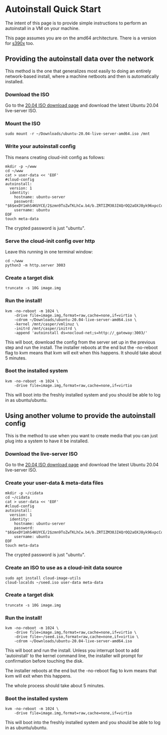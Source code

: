 # Autoinstall Quick Start

The intent of this page is to provide simple instructions to perform an autoinstall in a VM on your machine.

This page assumes you are on the amd64 architecture. There is a version for [s390x](/t/draft-automated-server-install-quickstart-s390x/16616) too.

## Providing the autoinstall data over the network

This method is the one that generalizes most easily to doing an entirely network-based install, where a machine netboots and then is automatically installed.

### Download the ISO

Go to the [20.04 ISO download page](http://releases.ubuntu.com/20.04/) and download the latest Ubuntu 20.04 live-server ISO.

### Mount the ISO

<pre><code>sudo mount -r ~/Downloads/ubuntu-20.04-live-server-amd64.iso /mnt</code></pre>

### Write your autoinstall config

This means creating cloud-init config as follows:

<pre><code>mkdir -p ~/www
cd ~/www
cat > user-data << 'EOF'
#cloud-config
autoinstall:
  version: 1
  identity:
    hostname: ubuntu-server
    password: "$6$exDY1mhS4KUYCE/2$zmn9ToZwTKLhCw.b4/b.ZRTIZM30JZ4QrOQ2aOXJ8yk96xpcCof0kxKwuX1kqLG/ygbJ1f8wxED22bTL4F46P0"
    username: ubuntu
EOF
touch meta-data</code></pre>

The crypted password is just "ubuntu".

### Serve the cloud-init config over http

Leave this running in one terminal window:

<pre><code>cd ~/www
python3 -m http.server 3003</code></pre>

### Create a target disk

<pre><code>truncate -s 10G image.img</code></pre>

### Run the install!

<pre><code>kvm -no-reboot -m 1024 \
    -drive file=image.img,format=raw,cache=none,if=virtio \
    -cdrom ~/Downloads/ubuntu-20.04-live-server-amd64.iso \
    -kernel /mnt/casper/vmlinuz \
    -initrd /mnt/casper/initrd \
    -append 'autoinstall ds=nocloud-net;s=http://_gateway:3003/'</code></pre>

This will boot, download the config from the server set up in the previous step and run the install. The installer reboots at the end but the -no-reboot flag to kvm means that kvm will exit when this happens. It should take about 5 minutes.

### Boot the installed system

<pre><code>kvm -no-reboot -m 1024 \
    -drive file=image.img,format=raw,cache=none,if=virtio</code></pre>

This will boot into the freshly installed system and you should be able to log in as ubuntu/ubuntu.

## Using another volume to provide the autoinstall config

This is the method to use when you want to create media that you can just plug into a system to have it be installed.

### Download the live-server ISO

Go to the [20.04 ISO download page](http://releases.ubuntu.com/20.04/) and download the latest Ubuntu 20.04 live-server ISO.

### Create your user-data & meta-data files

<pre><code>mkdir -p ~/cidata
cd ~/cidata
cat > user-data << 'EOF'
#cloud-config
autoinstall:
  version: 1
  identity:
    hostname: ubuntu-server
    password: "$6$exDY1mhS4KUYCE/2$zmn9ToZwTKLhCw.b4/b.ZRTIZM30JZ4QrOQ2aOXJ8yk96xpcCof0kxKwuX1kqLG/ygbJ1f8wxED22bTL4F46P0"
    username: ubuntu
EOF
touch meta-data</code></pre>

The crypted password is just "ubuntu".

### Create an ISO to use as a cloud-init data source

<pre><code>sudo apt install cloud-image-utils
cloud-localds ~/seed.iso user-data meta-data</code></pre>

### Create a target disk

<pre><code>truncate -s 10G image.img</code></pre>

### Run the install!

<pre><code>kvm -no-reboot -m 1024 \
    -drive file=image.img,format=raw,cache=none,if=virtio \
    -drive file=~/seed.iso,format=raw,cache=none,if=virtio \
    -cdrom ~/Downloads/ubuntu-20.04-live-server-amd64.iso</code></pre>

This will boot and run the install. Unless you interrupt boot to add 'autoinstall' to the kernel command line, the installer will prompt for confirmation before touching the disk.

The installer reboots at the end but the -no-reboot flag to kvm means that kvm will exit when this happens.

The whole process should take about 5 minutes.

### Boot the installed system

<pre><code>kvm -no-reboot -m 1024 \
    -drive file=image.img,format=raw,cache=none,if=virtio</code></pre>

This will boot into the freshly installed system and you should be able to log in as ubuntu/ubuntu.
